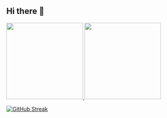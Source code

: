## Hi there 👋

<a href="https://github.com/Syarmine/github-readme-stats">
  <img height=200 align="centre" src="https://github-readme-stats.vercel.app/api?username=Syarmine&show_icons=true&theme=react&card_width=200" />
</a>

<a href="https://github.com/Syarmine/convoychat">
  <img height=200 align="centre" src="https://github-readme-stats.vercel.app/api/top-langs?username=Syarmine&theme=react&layout=compact&langs_count=8&card_width=200" />
</a>

[![GitHub Streak](https://streak-stats.demolab.com/?user=Syarmine)](https://git.io/streak-stats)


<!--
**Syarmine/Syarmine** is a ✨ _special_ ✨ repository because its `README.md` (this file) appears on your GitHub profile.

Here are some ideas to get you started:

- 🔭 I’m currently working on ...
- 🌱 I’m currently learning ...
- 👯 I’m looking to collaborate on ...
- 🤔 I’m looking for help with ...
- 💬 Ask me about ...
- 📫 How to reach me: ...
- 😄 Pronouns: ...
- ⚡ Fun fact: ...
-->


